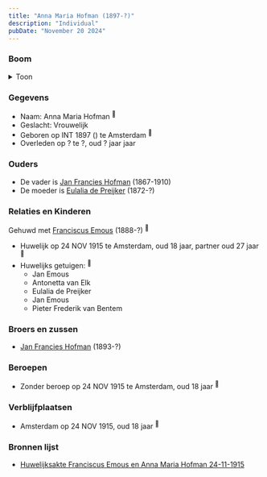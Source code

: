 ```yaml
---
title: "Anna Maria Hofman (1897-?)"
description: "Individual"
pubDate: "November 20 2024"
---
```


### Boom
<details><summary>Toon</summary>

![test](https://www.plantuml.com/plantuml/svg/dPDDJzj048Rl-oj6S6XxGBBZO2TH5238Ra4j81LwZSRsa6oz7zRkMb64yj_Pn0P75GBKssfsPlPvtvazjmwDQwHWjkAgHeCISYogfT6DAY-rq0QSGMNz5Id7LhmaABWf1BLdahNRW2IPax5jo3eofDsc9dRGjH1eBJmn09XhKvAvN_6YKcJjT2gHgzaC8hPbx0lSxP-ohAqukaO5cKSeE5dueHybgYD02rT1C1Z60CTfb9rcSz_wwP6JABSmdUIORnQvTaxGP0Q30B9q3k4eJk2xGMpM1wcsQeHOe2eNXT7MvjeZ-PeeXDlBUmZ7OG0NSYUfHEdvEgYq4IWuWfTxPuZ_hSYyGYL33vNDqoYDte4AXt3zyDD39GFuxNHT-opVvsEoCpZhEQQJDPKbLykTpBX57eq7UvOi289n3CU2BrTkGqBejUVPiiwuavCkWtNGVQ2hz87zLSnUdhjG2k4N6g_ydqaaCRpEyMFnLpTxpWI-VZjmzvFINs3QfR15Oo6Lkh4zI_APhMWPHgF_OdZB_Y7StFxPRSnfRt_ojlr9Rt_2EkG-mCv9bVvFFWC0)
</details>

### Gegevens
- Naam: Anna Maria Hofman <sup><a href="../s00459/" style="text-decoration:none" title="Huwelijksakte Franciscus Emous en Anna Maria Hofman 24-11-1915 ">:link:</a></sup>
- Geslacht: Vrouwelijk
- Geboren op INT 1897 () te Amsterdam <sup><a href="../s00459/" style="text-decoration:none" title="Huwelijksakte Franciscus Emous en Anna Maria Hofman 24-11-1915 ">:link:</a></sup>
- Overleden op ? te ?, oud ? jaar jaar 

### Ouders
- De vader is [Jan Francies Hofman](../i00246/) (1867-1910)
- De moeder is [Eulalia de Preijker](../i00274/) (1872-?)

### Relaties en Kinderen

Gehuwd met [Franciscus Emous](../i00277/) (1888-?) <sup><a href="../s00459/" style="text-decoration:none" title="Huwelijksakte Franciscus Emous en Anna Maria Hofman 24-11-1915 ">:link:</a></sup>
- Huwelijk op 24 NOV 1915 te Amsterdam, oud 18 jaar, partner oud 27 jaar <sup><a href="../s00459/" style="text-decoration:none" title="Huwelijksakte Franciscus Emous en Anna Maria Hofman 24-11-1915 ">:link:</a></sup>
- Huwelijks getuigen:  <sup><a href="../s00459/" style="text-decoration:none" title="Huwelijksakte Franciscus Emous en Anna Maria Hofman 24-11-1915 ">:link:</a></sup>
  - Jan Emous
  - Antonetta van Elk
  - Eulalia de Preijker
  - Jan Emous
  - Pieter Frederik van Bentem

### Broers en zussen
- [Jan Francies Hofman](../i00275/) (1893-?)

### Beroepen
- Zonder beroep op 24 NOV 1915 te Amsterdam, oud 18 jaar <sup><a href="../s00459/" style="text-decoration:none" title="Huwelijksakte Franciscus Emous en Anna Maria Hofman 24-11-1915 ">:link:</a></sup>

### Verblijfplaatsen
- Amsterdam  op 24 NOV 1915, oud 18 jaar  <sup><a href="../s00459/" style="text-decoration:none" title="Huwelijksakte Franciscus Emous en Anna Maria Hofman 24-11-1915 ">:link:</a></sup>

### Bronnen lijst
- [Huwelijksakte Franciscus Emous en Anna Maria Hofman 24-11-1915 ](../s00459/)